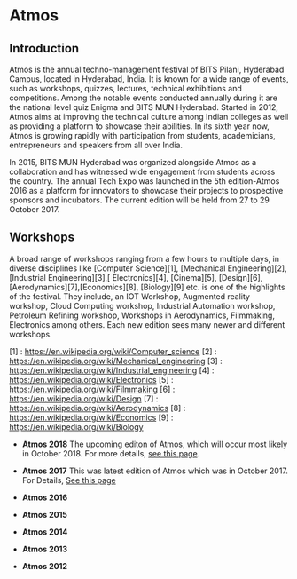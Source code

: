<!-- TITLE: Atmos -->
<!-- SUBTITLE: Introduction to Atmos -->
# Atmos
## Introduction
Atmos is the annual techno-management festival of BITS Pilani, Hyderabad Campus, located in Hyderabad, India. It is known for a wide range of events, such as workshops, quizzes, lectures, technical exhibitions and competitions. Among the notable events conducted annually during it are the national level quiz Enigma and BITS MUN Hyderabad. Started in 2012, Atmos aims at improving the technical culture among Indian colleges as well as providing a platform to showcase their abilities. In its sixth year now, Atmos is growing rapidly with participation from students, academicians, entrepreneurs and speakers from all over India.

In 2015, BITS MUN Hyderabad was organized alongside Atmos as a collaboration and has witnessed wide engagement from students across the country. The annual Tech Expo was launched in the 5th edition-Atmos 2016 as a platform for innovators to showcase their projects to prospective sponsors and incubators. The current edition will be held from 27 to 29 October 2017.

## Workshops 
A broad range of workshops ranging from a few hours to multiple days, in diverse disciplines like [Computer Science][1], [Mechanical Engineering][2], [Industrial Engineering][3],[ Electronics][4], [Cinema][5], [Design][6],[Aerodynamics][7],[Economics][8], [Biology][9] etc. is one of the highlights of the festival. They include, an IOT Workshop, Augmented reality workshop, Cloud Computing workshop, Industrial Automation workshop, Petroleum Refining workshop, Workshops in Aerodynamics, Filmmaking, Electronics among others. Each new edition sees many newer and different workshops.

[1] : https://en.wikipedia.org/wiki/Computer_science
[2] : https://en.wikipedia.org/wiki/Mechanical_engineering
[3] : https://en.wikipedia.org/wiki/Industrial_engineering
[4] : https://en.wikipedia.org/wiki/Electronics
[5] : https://en.wikipedia.org/wiki/Filmmaking
[6] : https://en.wikipedia.org/wiki/Design
[7] : https://en.wikipedia.org/wiki/Aerodynamics
[8] : https://en.wikipedia.org/wiki/Economics
[9] : https://en.wikipedia.org/wiki/Biology


- **Atmos 2018**
The upcoming editon of Atmos, which will occur most likely in October 2018. For more details, [see this page](/fests/atmos/2018).

 - **Atmos 2017**
This was latest edition of Atmos which was in October 2017. For Details, [See this page](/fests/atmos/2017)

 - **Atmos 2016**

 - **Atmos 2015**

 - **Atmos 2014**

 - **Atmos 2013**

 - **Atmos 2012**
